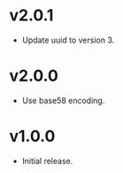 # v2.0.1
 * Update uuid to version 3.

# v2.0.0
 * Use base58 encoding.

# v1.0.0
 * Initial release.

